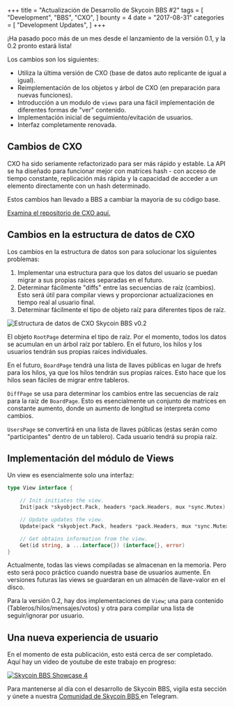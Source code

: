 +++
title = "Actualización de Desarrollo de Skycoin BBS #2"
tags = [
    "Development",
    "BBS",
    "CXO",
]
bounty = 4
date = "2017-08-31"
categories = [
    "Development Updates",
]
+++

¡Ha pasado poco más de un mes desde el lanzamiento de la versión 0.1, y la 0.2 pronto estará lista!

Los cambios son los siguientes:

- Utiliza la última versión de CXO (base de datos auto replicante de igual a igual).
- Reimplementación de los objetos y árbol de CXO (en preparación para nuevas funciones).
- Introducción a un modulo de `views` para una fácil implementación de diferentes formas de "ver" contenido.
- Implementación inicial de seguimiento/evitación de usuarios.
- Interfaz completamente renovada.

## Cambios de CXO

CXO ha sido seriamente refactorizado para ser más rápido y estable. 
La API se ha diseñado para funcionar mejor con matrices hash - con acceso 
de tiempo constante, replicación más rápida y la capacidad de acceder a un 
elemento directamente con un hash determinado.

Estos cambios han llevado a BBS a cambiar la mayoría de su código base.

[Examina el repositorio de CXO aquí.](https://github.com/skycoin/cxo)

## Cambios en la estructura de datos de CXO

Los cambios en la estructura de datos son para solucionar los siguientes problemas:

1. Implementar una estructura para que los datos del usuario se puedan migrar a sus propias raíces separadas en el futuro.
2. Determinar fácilmente "diffs" entre las secuencias de raíz (cambios). Esto será útil para compilar views y proporcionar actualizaciones en tiempo real al usuario final.
3. Determinar fácilmente el tipo de objeto raíz para diferentes tipos de raíz.

![Estructura de datos de CXO Skycoin BBS v0.2](/bbs/img/bbs_cxo_datastructure_v0.2.png)

El objeto  `RootPage` determina el tipo de raíz. Por el momento, 
todos los datos se acumulan en un árbol raíz por tablero. En el futuro, 
los hilos y los usuarios tendrán sus propias raíces individuales.

En el futuro, `BoardPage` tendrá una lista de llaves públicas en lugar 
de hrefs para los hilos, ya que los hilos tendrán sus propias raíces. 
Esto hace que los hilos sean fáciles de migrar entre tableros.

`DiffPage` se usa para determinar los cambios entre las secuencias 
de raíz para la raíz de `BoardPage`. Esto es esencialmente un conjunto de matrices 
en constante aumento, donde un aumento de longitud se interpreta como cambios.

`UsersPage` se convertirá en una lista de llaves públicas 
(estas serán como "participantes" dentro de un tablero). Cada usuario tendrá su propia raíz.

## Implementación del módulo de Views

Un view es esencialmente solo una interfaz:

```go
type View interface {

	// Init initiates the view.
	Init(pack *skyobject.Pack, headers *pack.Headers, mux *sync.Mutex) error

	// Update updates the view.
	Update(pack *skyobject.Pack, headers *pack.Headers, mux *sync.Mutex) error

	// Get obtains information from the view.
	Get(id string, a ...interface{}) (interface{}, error)
}
```

Actualmente, todas las views compiladas se almacenan en la memoria. 
Pero esto será poco práctico cuando nuestra base de usuarios aumente. 
En versiones futuras las views se guardaran en un almacén de llave-valor en el disco.

Para la versión 0.2, hay dos implementaciones de `View`; 
una para contenido (Tableros/hilos/mensajes/votos) y otra para compilar una lista de seguir/ignorar por usuario.

## Una nueva experiencia de usuario

En el momento de esta publicación, esto está cerca de ser completado. Aquí hay un video de youtube de este trabajo en progreso:

[![Skycoin BBS Showcase 4](https://i.ytimg.com/vi/Oue3WVkmGh4/0.jpg)](https://youtu.be/Oue3WVkmGh4)

Para mantenerse al día con el desarrollo de Skycoin BBS, vigila esta sección y únete a nuestra [Comunidad de Skycoin BBS ](https://t.me/skycoinbbs) en Telegram.
